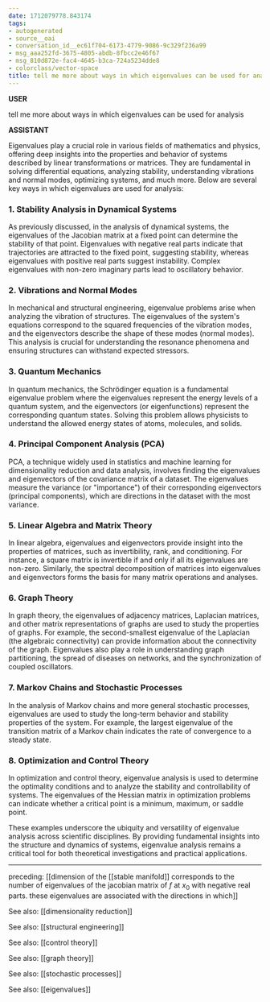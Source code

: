 ```yaml
---
date: 1712079778.843174
tags:
- autogenerated
- source__oai
- conversation_id__ec61f704-6173-4779-9086-9c329f236a99
- msg_aaa252fd-3675-4805-abdb-8fbcc2e46f67
- msg_810d872e-fac4-4645-b3ca-724a5234dde8
- colorclass/vector-space
title: tell me more about ways in which eigenvalues can be used for analysis
---
```


**USER**

tell me more about ways in which eigenvalues can be used for analysis


**ASSISTANT**

Eigenvalues play a crucial role in various fields of mathematics and physics, offering deep insights into the properties and behavior of systems described by linear transformations or matrices. They are fundamental in solving differential equations, analyzing stability, understanding vibrations and normal modes, optimizing systems, and much more. Below are several key ways in which eigenvalues are used for analysis:

### 1. Stability Analysis in Dynamical Systems

As previously discussed, in the analysis of dynamical systems, the eigenvalues of the Jacobian matrix at a fixed point can determine the stability of that point. Eigenvalues with negative real parts indicate that trajectories are attracted to the fixed point, suggesting stability, whereas eigenvalues with positive real parts suggest instability. Complex eigenvalues with non-zero imaginary parts lead to oscillatory behavior.

### 2. Vibrations and Normal Modes

In mechanical and structural engineering, eigenvalue problems arise when analyzing the vibration of structures. The eigenvalues of the system's equations correspond to the squared frequencies of the vibration modes, and the eigenvectors describe the shape of these modes (normal modes). This analysis is crucial for understanding the resonance phenomena and ensuring structures can withstand expected stressors.

### 3. Quantum Mechanics

In quantum mechanics, the Schrödinger equation is a fundamental eigenvalue problem where the eigenvalues represent the energy levels of a quantum system, and the eigenvectors (or eigenfunctions) represent the corresponding quantum states. Solving this problem allows physicists to understand the allowed energy states of atoms, molecules, and solids.

### 4. Principal Component Analysis (PCA)

PCA, a technique widely used in statistics and machine learning for dimensionality reduction and data analysis, involves finding the eigenvalues and eigenvectors of the covariance matrix of a dataset. The eigenvalues measure the variance (or "importance") of their corresponding eigenvectors (principal components), which are directions in the dataset with the most variance.

### 5. Linear Algebra and Matrix Theory

In linear algebra, eigenvalues and eigenvectors provide insight into the properties of matrices, such as invertibility, rank, and conditioning. For instance, a square matrix is invertible if and only if all its eigenvalues are non-zero. Similarly, the spectral decomposition of matrices into eigenvalues and eigenvectors forms the basis for many matrix operations and analyses.

### 6. Graph Theory

In graph theory, the eigenvalues of adjacency matrices, Laplacian matrices, and other matrix representations of graphs are used to study the properties of graphs. For example, the second-smallest eigenvalue of the Laplacian (the algebraic connectivity) can provide information about the connectivity of the graph. Eigenvalues also play a role in understanding graph partitioning, the spread of diseases on networks, and the synchronization of coupled oscillators.

### 7. Markov Chains and Stochastic Processes

In the analysis of Markov chains and more general stochastic processes, eigenvalues are used to study the long-term behavior and stability properties of the system. For example, the largest eigenvalue of the transition matrix of a Markov chain indicates the rate of convergence to a steady state.

### 8. Optimization and Control Theory

In optimization and control theory, eigenvalue analysis is used to determine the optimality conditions and to analyze the stability and controllability of systems. The eigenvalues of the Hessian matrix in optimization problems can indicate whether a critical point is a minimum, maximum, or saddle point.

These examples underscore the ubiquity and versatility of eigenvalue analysis across scientific disciplines. By providing fundamental insights into the structure and dynamics of systems, eigenvalue analysis remains a critical tool for both theoretical investigations and practical applications.


---

preceding: [[dimension of the [[stable manifold]] corresponds to the number of eigenvalues of the jacobian matrix of $f$ at $x_0$ with negative real parts. these eigenvalues are associated with the directions in which]]

See also: [[dimensionality reduction]]


See also: [[structural engineering]]


See also: [[control theory]]


See also: [[graph theory]]


See also: [[stochastic processes]]


See also: [[eigenvalues]]